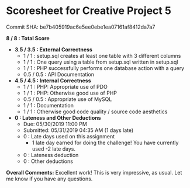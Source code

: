 # Scoresheet for Creative Project 5
Commit SHA: be7b405919ac6e5ee0ebe1ea07161af8412da7a7

**8 / 8 : Total Score**
- **3.5 / 3.5 : External Correctness**
     - 1 / 1 : setup.sql creates at least one table with 3 different columns
     - 1 / 1 : One query using a table from setup.sql written in setup.sql
     - 1 / 1 : PHP successfully performs one database action with a query
     - 0.5 / 0.5 : API Documentation
- **4.5 / 4.5 : Internal Correctness**
     - 1 / 1 : PHP: Appropriate use of PDO
     - 1 / 1 : PHP: Otherwise good use of PHP
     - 0.5 / 0.5 : Appropriate use of MySQL
     - 1 / 1 : Documentation
     - 1 / 1 : Otherwise good code quality / source code aesthetics
- **0 : Lateness and Other Deductions**
     - Due: 05/30/2019 11:00 PM
     - Submitted: 05/31/2019 04:35 AM (1 days late)
     - 0 : Late days used on this assignment
          - 1 late day earned for doing the challenge! You have currently used -2 late days.
     - 0 : Lateness deduction
     - 0 : Other deductions

**Overall Comments:**
Excellent work! This is very impressive, as usual. Let me know if you have any questions.